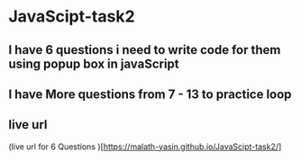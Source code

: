 # JavaScipt-task2

## I have 6 questions i need to write code for them using popup box in javaScript

## I have More questions from 7 - 13 to practice loop

## live url

(live url for 6 Questions )[https://malath-yasin.github.io/JavaScipt-task2/]
